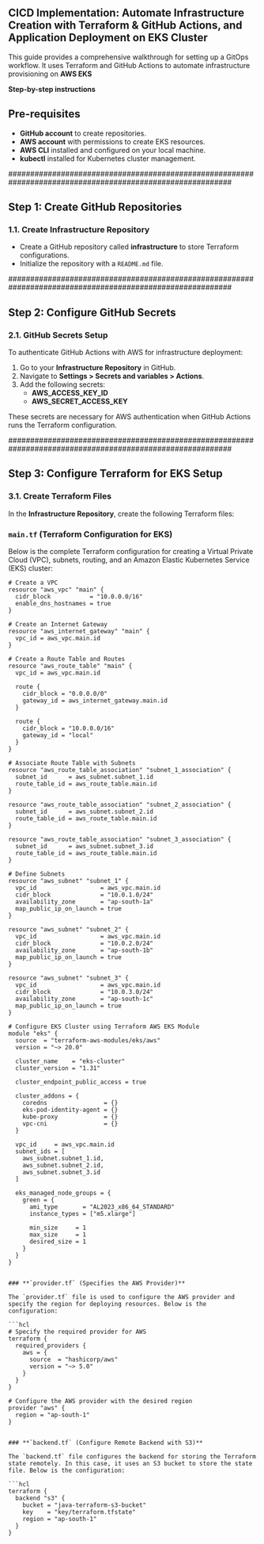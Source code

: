 ## CICD Implementation: Automate Infrastructure Creation with Terraform & GitHub Actions, and Application Deployment on EKS Cluster ##

This guide provides a comprehensive walkthrough for setting up a GitOps workflow. It uses Terraform and GitHub Actions to automate infrastructure provisioning on **AWS EKS**

**Step-by-step instructions**

## Pre-requisites

- **GitHub account** to create repositories.
- **AWS account** with permissions to create EKS resources.
- **AWS CLI** installed and configured on your local machine.
- **kubectl** installed for Kubernetes cluster management.


###########################################################################################################

## Step 1: Create GitHub Repositories

### 1.1. Create Infrastructure Repository
- Create a GitHub repository called **infrastructure** to store Terraform configurations.  
- Initialize the repository with a `README.md` file.

###########################################################################################################

## Step 2: Configure GitHub Secrets

### 2.1. GitHub Secrets Setup
To authenticate GitHub Actions with AWS for infrastructure deployment:

1. Go to your **Infrastructure Repository** in GitHub.
2. Navigate to **Settings > Secrets and variables > Actions**.
3. Add the following secrets:
   - **AWS_ACCESS_KEY_ID**
   - **AWS_SECRET_ACCESS_KEY**

These secrets are necessary for AWS authentication when GitHub Actions runs the Terraform configuration.

###########################################################################################################

## Step 3: Configure Terraform for EKS Setup

### 3.1. Create Terraform Files
In the **Infrastructure Repository**, create the following Terraform files:

### `main.tf` (Terraform Configuration for EKS)

Below is the complete Terraform configuration for creating a Virtual Private Cloud (VPC), subnets, routing, and an Amazon Elastic Kubernetes Service (EKS) cluster:

```hcl
# Create a VPC
resource "aws_vpc" "main" {
  cidr_block           = "10.0.0.0/16"
  enable_dns_hostnames = true
}

# Create an Internet Gateway
resource "aws_internet_gateway" "main" {
  vpc_id = aws_vpc.main.id
}

# Create a Route Table and Routes
resource "aws_route_table" "main" {
  vpc_id = aws_vpc.main.id

  route {
    cidr_block = "0.0.0.0/0"
    gateway_id = aws_internet_gateway.main.id
  }

  route {
    cidr_block = "10.0.0.0/16"
    gateway_id = "local"
  }
}

# Associate Route Table with Subnets
resource "aws_route_table_association" "subnet_1_association" {
  subnet_id      = aws_subnet.subnet_1.id
  route_table_id = aws_route_table.main.id
}

resource "aws_route_table_association" "subnet_2_association" {
  subnet_id      = aws_subnet.subnet_2.id
  route_table_id = aws_route_table.main.id
}

resource "aws_route_table_association" "subnet_3_association" {
  subnet_id      = aws_subnet.subnet_3.id
  route_table_id = aws_route_table.main.id
}

# Define Subnets
resource "aws_subnet" "subnet_1" {
  vpc_id                  = aws_vpc.main.id
  cidr_block              = "10.0.1.0/24"
  availability_zone       = "ap-south-1a"
  map_public_ip_on_launch = true
}

resource "aws_subnet" "subnet_2" {
  vpc_id                  = aws_vpc.main.id
  cidr_block              = "10.0.2.0/24"
  availability_zone       = "ap-south-1b"
  map_public_ip_on_launch = true
}

resource "aws_subnet" "subnet_3" {
  vpc_id                  = aws_vpc.main.id
  cidr_block              = "10.0.3.0/24"
  availability_zone       = "ap-south-1c"
  map_public_ip_on_launch = true
}

# Configure EKS Cluster using Terraform AWS EKS Module
module "eks" {
  source  = "terraform-aws-modules/eks/aws"
  version = "~> 20.0"

  cluster_name    = "eks-cluster"
  cluster_version = "1.31"

  cluster_endpoint_public_access = true
  
  cluster_addons = {
    coredns                = {}
    eks-pod-identity-agent = {}
    kube-proxy             = {}
    vpc-cni                = {}
  }

  vpc_id     = aws_vpc.main.id
  subnet_ids = [
    aws_subnet.subnet_1.id, 
    aws_subnet.subnet_2.id, 
    aws_subnet.subnet_3.id
  ]

  eks_managed_node_groups = {
    green = {
      ami_type       = "AL2023_x86_64_STANDARD"
      instance_types = ["m5.xlarge"]

      min_size     = 1
      max_size     = 1
      desired_size = 1
    }
  }
}


### **`provider.tf` (Specifies the AWS Provider)**

The `provider.tf` file is used to configure the AWS provider and specify the region for deploying resources. Below is the configuration:

```hcl
# Specify the required provider for AWS
terraform {
  required_providers {
    aws = {
      source  = "hashicorp/aws"
      version = "~> 5.0"
    }
  }
}

# Configure the AWS provider with the desired region
provider "aws" {
  region = "ap-south-1"
}


### **`backend.tf` (Configure Remote Backend with S3)**

The `backend.tf` file configures the backend for storing the Terraform state remotely. In this case, it uses an S3 bucket to store the state file. Below is the configuration:

```hcl
terraform {
  backend "s3" {
    bucket = "java-terraform-s3-bucket"
    key    = "key/terraform.tfstate"
    region = "ap-south-1"
  }
}
